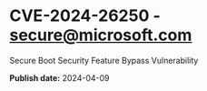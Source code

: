 # CVE-2024-26250 - secure@microsoft.com

Secure Boot Security Feature Bypass Vulnerability

**Publish date:** 2024-04-09
